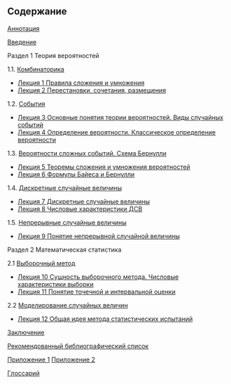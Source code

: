 ## Содержание



[Аннотация](/../../README.md)

[Введение](wwedenie.md)

Раздел 1 Теория вероятностей

1.1.  [Комбинаторика](razdel1/structure-1.1.md)

* [Лекция 1  Правила сложения и умножения](razdel1/lection1.md)
* [Лекция 2  Перестановки, сочетания, размещения](razdel1/lection2.md)

1.2. [События](razdel1/structure-1.2.md)

* [Лекция 3 Основные понятия теории вероятностей. Виды случайных событий](razdel1/lection3.md)
* [Лекция 4 Определение вероятности. Классическое определение вероятности](razdel1/lection4.md)

1.3. [Beроятности сложных событий. Схема Бернулли](razdel1/structure-1.3.md)

* [Лекция 5 Теоремы сложения и умножения вероятностей](razdel1/lection5.md)
* [Лекция 6 Формулы Байеса и Бернулли](razdel1/lection6.md)

1.4. [Дискретные случайные величины](razdel1/structure-1.4.md)

* [Лекция 7  Дискретные случайные величины](razdel1/lection7.md)
* [Лекция 8  Числовые характеристики ДСВ](razdel1/lection8.md)

1.5. [Непрерывные случайные  величины](razdel1/structure-1.5.md)

* [Лекция 9 Понятие непрерывной случайной величины](razdel1/lection9.md)


Раздел 2 Математическая статистика

2.1 [Выборочный метод](razdel2/structure-2.1.md)

* [Лекция 10  Сущность выборочного метода. Числовые характеристики выборки](razdel2/lection10.md)
* [Лекция 11  Понятие точечной и интервальной оценки](razdel2/lection11.md)

2.2 [Моделирование случайных величин](razdel2/structure-2.2.md)

* [Лекция 12  Общая идея метода статистических испытаний](razdel2/lection12.md)

[Заключение](resume.md)

[Рекомендованный библиографический список](lit.md)

[Приложение 1](pril1.md)
[Приложение 2](pril2.md)

[Глоссарий](/../../GLOSSARY.md)